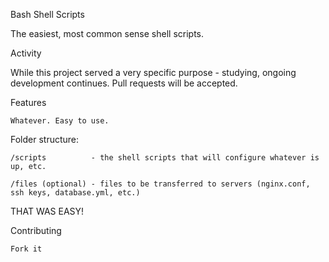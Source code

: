 Bash Shell Scripts

The easiest, most common sense shell scripts.

Activity

While this project served a very specific purpose - studying, ongoing development continues. Pull requests will be accepted.

Features

    Whatever. Easy to use.

Folder structure:

    /scripts          - the shell scripts that will configure whatever is up, etc.

    /files (optional) - files to be transferred to servers (nginx.conf, ssh keys, database.yml, etc.)

THAT WAS EASY!

Contributing

    Fork it
